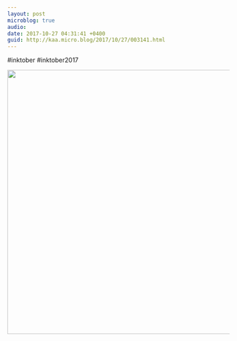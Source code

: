 ```yaml
---
layout: post
microblog: true
audio: 
date: 2017-10-27 04:31:41 +0400
guid: http://kaa.micro.blog/2017/10/27/003141.html
---
```

#inktober #inktober2017

<img src="https://micro.kaa.bz/uploads/2018/1402fb4a97.jpg" width="600" height="600" />

